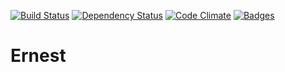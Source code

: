 [![Build Status](https://travis-ci.org/OpenAddressesUK/ernest.svg)](https://travis-ci.org/OpenAddressesUK/ernest)
[![Dependency Status](http://img.shields.io/gemnasium/OpenAddressesUK/ernest.svg)](https://gemnasium.com/OpenAddressesUK/ernest)
[![Code Climate](http://img.shields.io/codeclimate/github/OpenAddressesUK/ernest.svg)](https://codeclimate.com/github/OpenAddressesUK/ernest)
[![Badges](http://img.shields.io/:badges-4/4-ff6799.svg)](https://github.com/badges/badgerbadgerbadger)

Ernest
======
